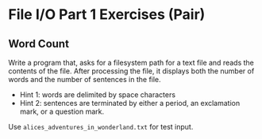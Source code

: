# File I/O Part 1 Exercises (Pair)

## Word Count

Write a program that, asks for a filesystem path for a text file and reads the contents of the file. After processing the file, it displays both the number of words and the number of sentences in the file.

* Hint 1: words are delimited by space characters
* Hint 2: sentences are terminated by either a period, an exclamation mark, or a question mark.

Use `alices_adventures_in_wonderland.txt` for test input.